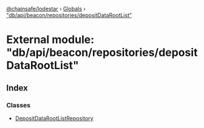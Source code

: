[@chainsafe/lodestar](../README.md) › [Globals](../globals.md) › ["db/api/beacon/repositories/depositDataRootList"](_db_api_beacon_repositories_depositdatarootlist_.md)

# External module: "db/api/beacon/repositories/depositDataRootList"

## Index

### Classes

* [DepositDataRootListRepository](../classes/_db_api_beacon_repositories_depositdatarootlist_.depositdatarootlistrepository.md)
